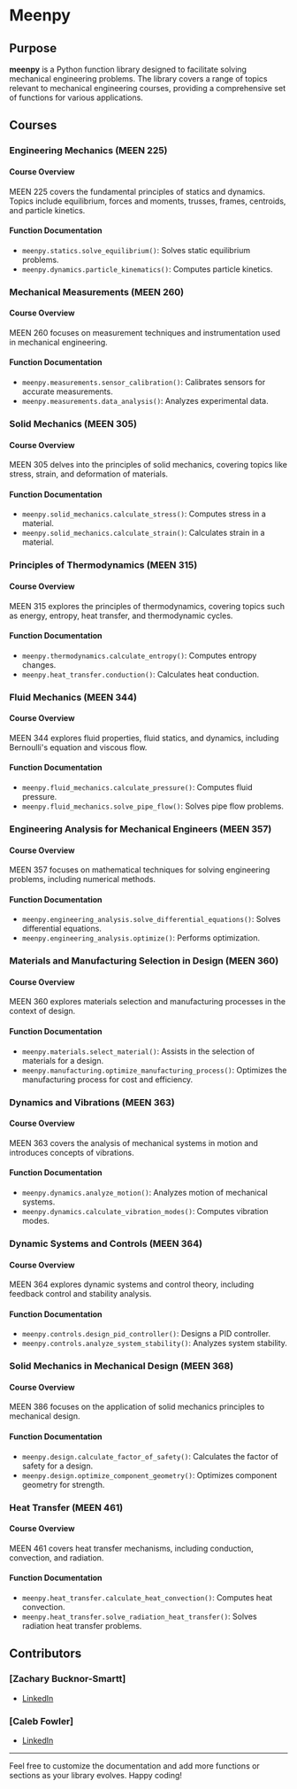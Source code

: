 # Meenpy

## Purpose

**meenpy** is a Python function library designed to facilitate solving mechanical engineering problems. The library covers a range of topics relevant to mechanical engineering courses, providing a comprehensive set of functions for various applications.

## Courses

### Engineering Mechanics (MEEN 225)

#### Course Overview
MEEN 225 covers the fundamental principles of statics and dynamics. Topics include equilibrium, forces and moments, trusses, frames, centroids, and particle kinetics.

#### Function Documentation

- `meenpy.statics.solve_equilibrium()`: Solves static equilibrium problems.
- `meenpy.dynamics.particle_kinematics()`: Computes particle kinetics.

### Mechanical Measurements (MEEN 260)

#### Course Overview
MEEN 260 focuses on measurement techniques and instrumentation used in mechanical engineering.

#### Function Documentation

- `meenpy.measurements.sensor_calibration()`: Calibrates sensors for accurate measurements.
- `meenpy.measurements.data_analysis()`: Analyzes experimental data.

### Solid Mechanics (MEEN 305)

#### Course Overview
MEEN 305 delves into the principles of solid mechanics, covering topics like stress, strain, and deformation of materials.

#### Function Documentation

- `meenpy.solid_mechanics.calculate_stress()`: Computes stress in a material.
- `meenpy.solid_mechanics.calculate_strain()`: Calculates strain in a material.

### Principles of Thermodynamics (MEEN 315)

#### Course Overview
MEEN 315 explores the principles of thermodynamics, covering topics such as energy, entropy, heat transfer, and thermodynamic cycles.

#### Function Documentation

- `meenpy.thermodynamics.calculate_entropy()`: Computes entropy changes.
- `meenpy.heat_transfer.conduction()`: Calculates heat conduction.

### Fluid Mechanics (MEEN 344)

#### Course Overview
MEEN 344 explores fluid properties, fluid statics, and dynamics, including Bernoulli's equation and viscous flow.

#### Function Documentation

- `meenpy.fluid_mechanics.calculate_pressure()`: Computes fluid pressure.
- `meenpy.fluid_mechanics.solve_pipe_flow()`: Solves pipe flow problems.

### Engineering Analysis for Mechanical Engineers (MEEN 357)

#### Course Overview
MEEN 357 focuses on mathematical techniques for solving engineering problems, including numerical methods.

#### Function Documentation

- `meenpy.engineering_analysis.solve_differential_equations()`: Solves differential equations.
- `meenpy.engineering_analysis.optimize()`: Performs optimization.

### Materials and Manufacturing Selection in Design (MEEN 360)

#### Course Overview
MEEN 360 explores materials selection and manufacturing processes in the context of design.

#### Function Documentation

- `meenpy.materials.select_material()`: Assists in the selection of materials for a design.
- `meenpy.manufacturing.optimize_manufacturing_process()`: Optimizes the manufacturing process for cost and efficiency.

### Dynamics and Vibrations (MEEN 363)

#### Course Overview
MEEN 363 covers the analysis of mechanical systems in motion and introduces concepts of vibrations.

#### Function Documentation

- `meenpy.dynamics.analyze_motion()`: Analyzes motion of mechanical systems.
- `meenpy.dynamics.calculate_vibration_modes()`: Computes vibration modes.

### Dynamic Systems and Controls (MEEN 364)

#### Course Overview
MEEN 364 explores dynamic systems and control theory, including feedback control and stability analysis.

#### Function Documentation

- `meenpy.controls.design_pid_controller()`: Designs a PID controller.
- `meenpy.controls.analyze_system_stability()`: Analyzes system stability.

### Solid Mechanics in Mechanical Design (MEEN 368)

#### Course Overview
MEEN 386 focuses on the application of solid mechanics principles to mechanical design.

#### Function Documentation

- `meenpy.design.calculate_factor_of_safety()`: Calculates the factor of safety for a design.
- `meenpy.design.optimize_component_geometry()`: Optimizes component geometry for strength.

### Heat Transfer (MEEN 461)

#### Course Overview
MEEN 461 covers heat transfer mechanisms, including conduction, convection, and radiation.

#### Function Documentation

- `meenpy.heat_transfer.calculate_heat_convection()`: Computes heat convection.
- `meenpy.heat_transfer.solve_radiation_heat_transfer()`: Solves radiation heat transfer problems.


## Contributors

### [Zachary Bucknor-Smartt]
- [LinkedIn](https://www.linkedin.com/in/zacharybsmartt/)
  

### [Caleb Fowler]
- [LinkedIn](https://www.linkedin.com/in/calebmfowler/)


---

Feel free to customize the documentation and add more functions or sections as your library evolves. Happy coding!
